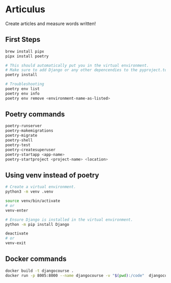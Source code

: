 # Articulus

Create articles and measure words written!

## First Steps

```bash
brew install pipx
pipx install poetry

# This should automatically put you in the virtual environment.
# Make sure to add Django or any other depencendies to the pyproject.toml file.
poetry install

# Troubleshooting
poetry env list
poetry env info
poetry env remove <environment-name-as-listed>
```

## Poetry commands

```bash
poetry-runserver
poetry-makemigrations
poetry-migrate
poetry-shell
poetry-test
poetry-createsuperuser
poetry-startapp <app-name>
poetry-startproject <project-name> <location>
```

## Using venv instead of poetry

```bash
# Create a virtual environment.
python3 -m venv .venv

source venv/bin/activate
# or
venv-enter

# Ensure Django is installed in the virtual environment.
python -m pip install Django

deactivate
# or
venv-exit
```

## Docker commands

```bash
docker build -t djangocourse .
docker run -p 8005:8000 --name djangocourse -v "$(pwd):/code"  djangocourse
```

